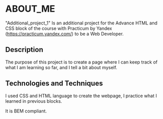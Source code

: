 # ABOUT_ME

"Additional_project_1" Is an additional project for the Advance HTML and CSS block of the course with Practicum by Yandex (https://practicum.yandex.com/) to be a Web Developer.

## Description

The purpose of this project is to create a page where I can keep track of what I am learning so far, and I tell a bit about myself. 

## Technologies and Techniques

I used CSS and HTML language to create the webpage, I practice what I learned in previous blocks.

It is BEM compliant.
